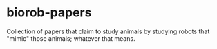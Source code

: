 # biorob-papers
Collection of papers that claim to study animals by studying robots that "mimic" those animals; whatever that means. 
